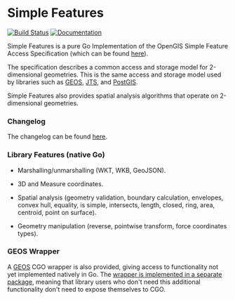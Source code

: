 # Simple Features

[![Build Status](https://github.com/peterstace/simplefeatures/workflows/build/badge.svg)](https://github.com/peterstace/simplefeatures/actions)
[![Documentation](https://img.shields.io/badge/go.dev-reference-007d9c?logo=go&logoColor=white&style=flat)](https://pkg.go.dev/github.com/peterstace/simplefeatures/geom?tab=doc)

Simple Features is a pure Go Implementation of the OpenGIS Simple Feature Access
Specification (which can be found
[here](http://www.opengeospatial.org/standards/sfa)).

The specification describes a common access and storage model for 2-dimensional
geometries. This is the same access and storage model used by libraries such as
[GEOS](https://trac.osgeo.org/geos),
[JTS](https://locationtech.github.io/jts/), and
[PostGIS](https://postgis.net/).

Simple Features also provides spatial analysis algorithms that operate on
2-dimensional geometries.

### Changelog

The changelog can be found [here](CHANGELOG.md).

### Library Features (native Go)

- Marshalling/unmarshalling (WKT, WKB, GeoJSON).

- 3D and Measure coordinates.

- Spatial analysis (geometry validation, boundary calculation, envelopes,
  convex hull, equality, is simple, intersects, length, closed, ring, area,
centroid, point on surface).

- Geometry manipulation (reverse, pointwise transform, force coordinates
  types).

### GEOS Wrapper

A [GEOS](https://www.osgeo.org/projects/geos/) CGO wrapper is also provided,
giving access to functionality not yet implemented natively in Go. The [wrapper
is implemented in a separate
package](https://pkg.go.dev/github.com/peterstace/simplefeatures/geos?tab=doc),
meaning that library users who don't need this additional functionality don't
need to expose themselves to CGO.
